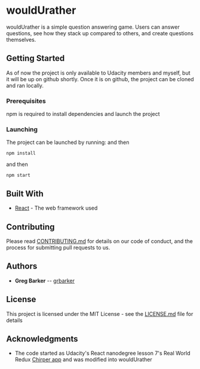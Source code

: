 # wouldUrather

wouldUrather is a simple question answering game. Users can answer questions, see how they stack up compared to others, and create questions themselves.

## Getting Started

As of now the project is only available to Udacity members and myself, but it will be up on github shortly. Once it is on github, the project can be cloned and ran locally.

### Prerequisites

npm is required to install dependencies and launch the
project

### Launching

The project can be launched by running:  and then


```
npm install
```

and then

```
npm start
```

## Built With

* [React](https://reactjs.org/) - The web framework used

## Contributing

Please read [CONTRIBUTING.md](https://gist.github.com/PurpleBooth/b24679402957c63ec426) for details on our code of conduct, and the process for submitting pull requests to us.


## Authors

* **Greg Barker** -- [grbarker](https://github.com/grbarker)


## License

This project is licensed under the MIT License - see the [LICENSE.md](LICENSE.md) file for details

## Acknowledgments


* The code started as Udacity's React nanodegree lesson 7's Real World Redux [Chirper app](https://gist.github.com/PurpleBooth/b24679402957c63ec426) and was modified into wouldUrather
